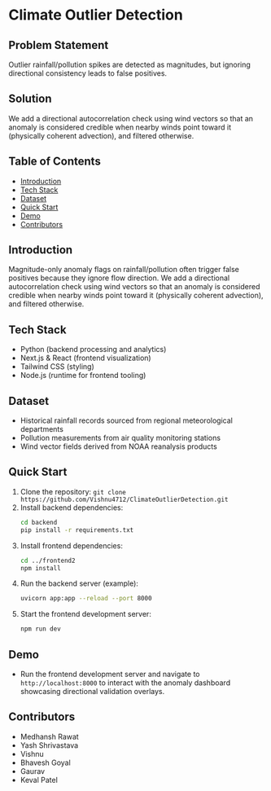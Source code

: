 # Climate Outlier Detection

## Problem Statement
Outlier rainfall/pollution spikes are detected as magnitudes, but ignoring directional consistency leads to false positives.

## Solution
We add a directional autocorrelation check using wind vectors so that an anomaly is considered credible when nearby winds point toward it (physically coherent advection), and filtered otherwise.

## Table of Contents
- [Introduction](#introduction)
- [Tech Stack](#tech-stack)
- [Dataset](#dataset)
- [Quick Start](#quick-start)
- [Demo](#demo)
- [Contributors](#contributors)

## Introduction
Magnitude-only anomaly flags on rainfall/pollution often trigger false positives because they ignore flow direction. We add a directional autocorrelation check using wind vectors so that an anomaly is considered credible when nearby winds point toward it (physically coherent advection), and filtered otherwise.

## Tech Stack
- Python (backend processing and analytics)
- Next.js & React (frontend visualization)
- Tailwind CSS (styling)
- Node.js (runtime for frontend tooling)

## Dataset
- Historical rainfall records sourced from regional meteorological departments
- Pollution measurements from air quality monitoring stations
- Wind vector fields derived from NOAA reanalysis products

## Quick Start
1. Clone the repository: `git clone https://github.com/Vishnu4712/ClimateOutlierDetection.git`
2. Install backend dependencies:
   ```bash
   cd backend
   pip install -r requirements.txt
   ```
3. Install frontend dependencies:
   ```bash
   cd ../frontend2
   npm install
   ```
4. Run the backend server (example):
   ```bash
   uvicorn app:app --reload --port 8000
   ```
5. Start the frontend development server:
   ```bash
   npm run dev
   ```

## Demo
- Run the frontend development server and navigate to `http://localhost:8000` to interact with the anomaly dashboard showcasing directional validation overlays.

## Contributors
- Medhansh Rawat
- Yash Shrivastava
- Vishnu
- Bhavesh Goyal
- Gaurav
- Keval Patel
